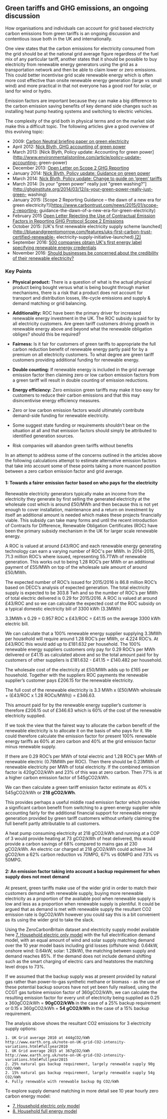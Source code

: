 ## Green tariffs and GHG emissions, an ongoing discussion

How organisations and individuals can account for grid based electricity carbon emissions from green tariffs is an ongoing discussion and contentious issue both in the UK and internationally. 

One view states that the carbon emissions for electricity consumed from the grid should be at the national grid average figure regardless of the fuel mix of any particular tariff, another states that it should be possible to buy electricity from renewable energy generators using the grid as a transportation network and then be able to claim lower or zero emissions. This could better incentivise grid scale renewable energy which is often more cost effective than onsite renewable energy generation (large vs small wind) and more practical in that not everyone has a good roof for solar, or land for wind or hydro.

Emission factors are important because they can make a big difference to the carbon emission saving benefits of key demand side changes such as installing heat pump heating systems and switching to electric vehicles.

The complexity of the grid both in physical terms and on the market side make this a difficult topic. The following articles give a good overview of this evolving topic:

- 2009: [Carbon Neutral briefing paper on green electricity](http://www.carbonneutral.com/interface/files/knowledgecentre/Briefing%20Paper%20on%20Green%20Electricity.pdf)
- April 2012: [Nick Blyth, GHG accounting of green power](http://www.environmentalistonline.com/article/ghg-accounting-green-power)
- March 2013: [Nick Blyth, Policy update: Accounting for green power](http://www.environmentalistonline.com/article/policy-update-accounting-
green-power)
- December 2013: [Open Letter on Scope 2 GHG Reporting](https://scope2openletter.wordpress.com/december-2013-letter)
- January 2014: [Nick Blyth, Policy update: Guidance on green power](http://www.environmentalistonline.com/article/policy-update-guidance-green-power)
- March 2014: [Nick Blyth, Policy update: Change to guide on ‘green’ tariffs](http://www.environmentalistonline.com/article/policy-update-change-guide-%E2%80%98green%E2%80%99-tariffs)
- March 2014: [Is your "green power" really just "green washing?"](http://ghginstitute.org/2014/03/12/is-your-green-power-really-just-green-
washing)
- January 2015: [Scope 2 Reporting Guidance – the dawn of a new era for green electricity?](https://www.carbontrust.com/news/2015/01/scope-2-reporting-
guidance-the-dawn-of-a-new-era-for-green-electricity)
- February 2015 [Open Letter Rejecting the Use of Contractual Emission Factors in
Reporting GHG Protocol Scope 2 Emissions](https://scope2openletter.wordpress.com)
- October 2015: [UK's first renewable electricity supply scheme launched](http://blueandgreentomorrow.com/features/uks-first-carbon-trust-certified-renewable-
electricity-supply-initiative-launched),[[2]](http://www.edie.net/news/6/UK-s-first-certified-renewable-electricity-label-launched)
- September 2016: [500 companies obtain UK's first energy label specifying renewable energy credentials](http://www.edie.net/news/6/500-companies-issued-UK-s-first-energy-label-specifying-renewable-energy-credentials)
- November 2016: [Should businesses be concerned about the credibility of their renewable electricity?](http://www.edie.net/blog/Should-businesses-be-concerned-about-the-credibility-of-their-renewable-electricity/6098133)

### Key Points

- **Physical product:** There is a question of what is the actual physical product being bought versus what is being bought through market mechanisms, there is a risk that a product does not account for transport and distribution losses, life-cycle emissions and supply & demand matching or grid balancing.
- **Additionality:** ROC have been the primary driver for increased renewable energy investment in the UK. The ROC subsidy is paid for by all electricity customers. Are green tariff customers driving growth in renewable energy above and beyond what the renewable obligation obliges? should this be required?
- **Fairness:** Is it fair for customers of green tariffs to appropriate the full carbon reduction benefit of renewable energy partly paid for by a premium on all electricity customers. To what degree are green tariff customers providing additional funding for renewable energy.
- **Double counting:** If renewable energy is included in the grid average emission factor then claiming zero or low carbon emission factors from a green tariff will result in
double counting of emission reductions.
- **Energy efficiency:** Zero emission green tariffs may make it too easy for customers to reduce their carbon emissions and that this may disincentivise energy efficiency measures.

- Zero or low carbon emission factors would ultimately contribute demand-side funding for renewable electricity.
- Some suggest state funding or requirements shouldn’t bear on the situation at all and that emission factors should simply be attributed to identified generation sources.
- Risk companies will abandon green tariffs without benefits

In an attempt to address some of the concerns outlined in the articles above the following calculations attempt to estimate alternative emission factors that take into account some of these points taking a more nuanced position between a zero carbon emission factor and grid average.

#### 1: Towards a fairer emission factor based on who pays for the electricity

Renewable electricity generators typically make an income from the electricity they generate by first selling the generated electricity at the wholesale cost which is around £50/MWh and then because this is not yet enough to cover installation, maintenance and a return on investment by itself an additional amount is needed which makes these projects financially viable. This subsidy can take many forms and until the recent introduction of Contracts for Difference, Renewable Obligation Certificates (ROC) have been the primary subsidy mechanism in the UK for larger scale renewable energy.

A ROC is valued at around £43/ROC and each renewable energy generating technology can earn a varying number of ROC's per MWh. In 2014-2015, 71.3 million ROC’s where issued, representing 55.7TWh of renewable generation. This works out to being 1.28 ROC’s per MWh or an additional payment of £55/MWh on top of the wholesale sale amount of around £50/MWh.

The expected number of ROC’s issued for 2015/2016 is 86.8 million ROC’s based on DECC’s analysis of expected generation. The total electricity supply is expected to be 303.8 Twh and so the number of ROC’s per MWh of total electric delivered is 0.29 for 2015/2016. A ROC is valued at around £43/ROC and so we can calculate the expected cost of the ROC subsidy on a typical domestic electricity bill of 3300 kWh (3.3MWh)

3.3MWh x 0.29 = 0.957 ROC x £43/ROC = £41.15 on the average 3300 kWh electric bill.

We can calculate that a 100% renewable energy supplier supplying 3.3MWh per household will require around 1.28 ROC’s per MWh, or 4.224 ROC’s. At £43/ROC this would add up to £181.632 per household. The 100% renewable energy suppliers customers only pay for 0.29 ROC’s per MWh delivered or £41.15 as calculated above and so the total amount paid for by customers of other suppliers is £181.632 - £41.15 = £140.482 per household.

The wholesale cost of the electricity at £50/MWh adds up to £165 per household. Together with the suppliers ROC payments the renewable supplier’s customer pays £206.15 for the renewable electricity. 

The full cost of the renewable electricity is 3.3 MWh x (£50/MWh wholesale + (£43/ROC x 1.28 ROCs/MWh)) = £346.63.

This amount paid for by the renewable energy supplier’s customer is therefore £206.15 out of £346.63 which is 60% of the cost of the renewable electricity supplied.

If we took the view that the fairest way to allocate the carbon benefit of the renewable electricity is to allocate it on the basis of who pays for it. We could therefore calculate the emission factor for present 100% renewable energy tariffs as 60% at zero carbon and 40% at the grid emission factor minus renewable supply.

If there are 0.29 ROC’s per MWh of total electric and 1.28 ROC’s per MWh of renewable electric (0.78MWh per ROC). Then there should be 0.23MWh of renewable electricity per MWh of total electricity. If the combined emission factor is 420gCO2/kWh and 23% of this was at zero carbon. Then 77% is at a higher carbon emission factor of 545gCO2/kWh.

We can then calculate a green tariff emission factor estimate as 40% x 545gCO2/kWh or **218 gCO2/kWh**.

This provides perhaps a useful middle road emission factor which provides a significant carbon benefit from switching to a green energy supplier while accounting fairly for the additional financial support for renewable energy generation provided by green tariff customers without unfairly claiming the full benefit partly attributable to all customers.

A heat pump consuming electricity at 218 gCO2/kWh and running at a COP of 3 would provide heating at 73 gCO2/kWh of heat delivered, this would provide a carbon savings of 68% compared to mains gas at 230 gCO2/kWh. An electric car charged at 218 gCO2/kWh could achieve 34 gCO2/km a 62% carbon reduction vs 70MPG, 67% vs 60MPG and 73% vs 50MPG.

#### 2: An emission factor taking into account a backup requirement for when supply does not meet demand

At present, green tariffs make use of the wider grid in order to match their customers demand with renewable supply, buying more renewable electricity as a proportion of the available pool when renewable supply is low and less as a proportion when renewable supply is plentiful. It could be argued that as demand is met with renewable supply the resultant CO2 emission rate is 0gCO2/kWh however you could say this is a bit convenient as its using the wider grid to take the slack.

Using the ZeroCarbonBritain dataset and electricity supply model available here [7. Household electric only model](../zcem/integrated.html#all) with the full electrification demand model, with an equal amount of wind and solar supply matching demand over the 10 year model basis including grid losses (offshore wind: 0.64kW, onshore wind: 0.64kW, solar: 1.28kW), the matching between supply and demand reaches 85%. If the demand does not include demand shifting such as the smart charging of electric cars and heatstores the matching level drops to 73%.

If we assumed that the backup supply was at present provided by natural gas rather than power-to-gas synthetic methane or biomass - as the use of these potential backup sources have not yet been fully realised, using the CCGT gas turbine emission factor of 360gCO2/kWh, we can calculate the resulting emission factor for every unit of electricity being supplied as 0.25 x 360gCO2/kWh = **90gCO2/kWh** in the case of a 25% backup requirement or 0.15 x 360gCO2/kWh = **54 gCO2/kWh** in the case of a 15% backup requirement.

The analysis above shows the resultant CO2 emissions for 3 electricity supply options:

    1. UK Grid average 2010 at 444gCO2/kWh
    http://www.earth.org.uk/note-on-UK-grid-CO2-intensity-variations.html#fullyear2010
    1. UK Grid average 2015 at 367gCO2/kWh
    http://www.earth.org.uk/note-on-UK-grid-CO2-intensity-variations.html#fullyear2015
    2. 25% natural gas backup requirement, largely renewable supply 90g CO2/kWh
    2. 15% natural gas backup requirement, largely renewable supply 54g CO2/kWh
    4. Fully renewable with renewable backup 0g CO2/kWh

To explore supply demand matching in more detail see 10 year hourly zero carbon energy model:
    
- [7. Household electric only model](../zcem/integrated.html#all)
- [8. Household full energy model](../zcem/integrated.html#fullhousehold)


